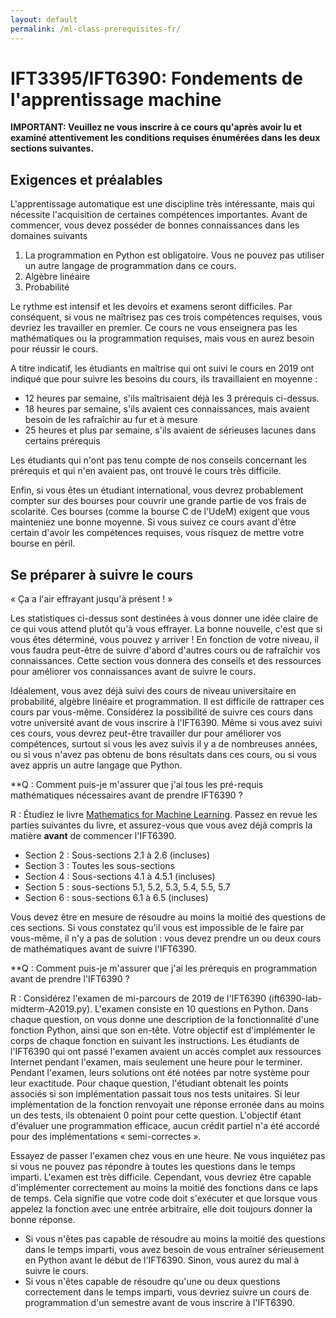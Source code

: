 ```yaml
---
layout: default
permalink: /ml-class-prerequisites-fr/
---
```


IFT3395/IFT6390: Fondements de l'apprentissage machine
=========

**IMPORTANT:
Veuillez ne vous inscrire à ce cours qu'après avoir lu et examiné attentivement les conditions requises énumérées dans les deux sections suivantes.**

Exigences et préalables
-------------

L'apprentissage automatique est une discipline très intéressante, mais qui nécessite l'acquisition de certaines compétences importantes.
Avant de commencer, vous devez posséder de bonnes connaissances dans les domaines suivants
1. La programmation en Python est obligatoire. Vous ne pouvez pas utiliser un autre langage de programmation dans ce cours.
2. Algèbre linéaire
3. Probabilité 

Le rythme est intensif et les devoirs et examens seront difficiles.
Par conséquent, si vous ne maîtrisez pas ces trois compétences requises, vous devriez les travailler en premier.
Ce cours ne vous enseignera pas les mathématiques ou la programmation requises, mais vous en aurez besoin pour réussir le cours.


A titre indicatif, les étudiants en maîtrise qui ont suivi le cours en 2019 ont indiqué que pour suivre les besoins du cours, ils travaillaient en moyenne :
- 12 heures par semaine, s'ils maîtrisaient déjà les 3 prérequis ci-dessus. 
- 18 heures par semaine, s'ils avaient ces connaissances, mais avaient besoin de les rafraîchir au fur et à mesure
- 25 heures et plus par semaine, s'ils avaient de sérieuses lacunes dans certains prérequis

Les étudiants qui n'ont pas tenu compte de nos conseils concernant les prérequis et qui n'en avaient pas, ont trouvé le cours très difficile. 

Enfin, si vous êtes un étudiant international, vous devrez probablement compter sur des bourses pour couvrir une grande partie de vos frais de scolarité. 
Ces bourses (comme la bourse C de l'UdeM) exigent que vous mainteniez une bonne moyenne. 
Si vous suivez ce cours avant d'être certain d'avoir les compétences requises, vous risquez de mettre votre bourse en péril.



Se préparer à suivre le cours
--------------

« Ça a l'air effrayant jusqu'à présent ! » 

Les statistiques ci-dessus sont destinées à vous donner une idée claire de ce qui vous attend plutôt qu'à vous effrayer.
La bonne nouvelle, c'est que si vous êtes déterminé, vous pouvez y arriver ! En fonction de votre niveau, il vous faudra peut-être
de suivre d'abord d'autres cours ou de rafraîchir vos connaissances.
Cette section vous donnera des conseils et des ressources pour améliorer vos connaissances avant de suivre le cours.

Idéalement, vous avez déjà suivi des cours de niveau universitaire en probabilité, algèbre linéaire et programmation. 
Il est difficile de rattraper ces cours par vous-même. Considérez la possibilité de suivre ces cours dans votre université avant de vous inscrire à l'IFT6390.
Même si vous avez suivi ces cours, vous devrez peut-être travailler dur pour améliorer vos compétences, surtout si vous les avez suivis il y a de nombreuses années, 
ou si vous n'avez pas obtenu de bons résultats dans ces cours, ou si vous avez appris un autre langage que Python. 


**Q : Comment puis-je m'assurer que j'ai tous les pré-requis mathématiques nécessaires avant de prendre IFT6390 ?

R : Étudiez le livre [Mathematics for Machine Learning](https://mml-book.com/).
Passez en revue les parties suivantes du livre, et assurez-vous que vous avez déjà compris la matière **avant** de commencer l'IFT6390.
- Section 2 : Sous-sections 2.1 à 2.6 (incluses)
- Section 3 : Toutes les sous-sections
- Section 4 : Sous-sections 4.1 à 4.5.1 (incluses) 
- Section 5 : sous-sections 5.1, 5.2, 5.3, 5.4, 5.5, 5.7
- Section 6 : sous-sections 6.1 à 6.5 (incluses)

Vous devez être en mesure de résoudre au moins la moitié des questions de ces sections. 
Si vous constatez qu'il vous est impossible de le faire par vous-même, il n'y a pas de solution :
vous devez prendre un ou deux cours de mathématiques avant de suivre l'IFT6390.


**Q : Comment puis-je m'assurer que j'ai les prérequis en programmation avant de prendre l'IFT6390 ?

R : Considérez l'examen de mi-parcours de 2019 de l'IFT6390 (ift6390-lab-midterm-A2019.py).
L'examen consiste en 10 questions en Python. 
Dans chaque question, on vous donne une description de la fonctionnalité d'une fonction Python, ainsi que son en-tête. 
Votre objectif est d'implémenter le corps de chaque fonction en suivant les instructions. 
Les étudiants de l'IFT6390 qui ont passé l'examen avaient un accès complet aux ressources Internet pendant l'examen, mais seulement une heure pour le terminer. 
Pendant l'examen, leurs solutions ont été notées par notre système pour leur exactitude. 
Pour chaque question, l'étudiant obtenait les points associés si son implémentation passait tous nos tests unitaires.
Si leur implémentation de la fonction renvoyait une réponse erronée dans au moins un des tests, ils obtenaient 0 point pour cette question.
L'objectif étant d'évaluer une programmation efficace, aucun crédit partiel n'a été accordé pour des implémentations « semi-correctes ».

Essayez de passer l'examen chez vous en une heure. 
Ne vous inquiétez pas si vous ne pouvez pas répondre à toutes les questions dans le temps imparti. L'examen est très difficile. 
Cependant, vous devriez être capable d'implémenter correctement au moins la moitié des fonctions dans ce laps de temps. 
Cela signifie que votre code doit s'exécuter et que lorsque vous appelez la fonction avec une entrée arbitraire, elle doit toujours donner la bonne réponse.

- Si vous n'êtes pas capable de résoudre au moins la moitié des questions dans le temps imparti, vous avez besoin de vous entraîner sérieusement en Python avant le début de l'IFT6390. 
Sinon, vous aurez du mal à suivre le cours. 
- Si vous n'êtes capable de résoudre qu'une ou deux questions correctement dans le temps imparti, vous devriez suivre un cours de programmation d'un semestre avant de vous inscrire à l'IFT6390.



